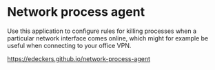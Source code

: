 # Network process agent

Use this application to configure rules for killing processes when a particular network interface comes online, which might for example be useful when connecting to your office VPN.

https://edeckers.github.io/network-process-agent
